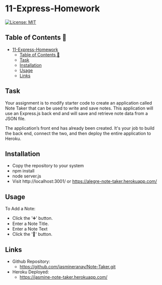 # 11-Express-Homework
[![License: MIT](https://img.shields.io/badge/License-MIT-yellow.svg)](https://opensource.org/licenses/MIT)


## Table of Contents 📑
- [11-Express-Homework](#11-express-homework)
  - [Table of Contents 📑](#table-of-contents-)
  - [Task](#task)
  - [Installation](#installation)
  - [Usage](#usage)
  - [Links](#links)

## Task
Your assignment is to modify starter code to create an application called Note Taker that can be used to write and save notes. This application will use an Express.js back end and will save and retrieve note data from a JSON file.

The application’s front end has already been created. It's your job to build the back end, connect the two, and then deploy the entire application to Heroku.

## Installation
- Copy the repository to your system
- npm install
- node server.js
- Visit http://localhost:3001/ or https://alegre-note-taker.herokuapp.com/

## Usage
To Add a Note:
- Click the '➕' button.
- Enter a Note Title.
- Enter a Note Text
- Click the '💾' button. 

## Links
-   Github Repository:
    - https://github.com/jasmineranay/Note-Taker.git
-   Heroku Deployed:
    - https://jasmine-note-taker.herokuapp.com/